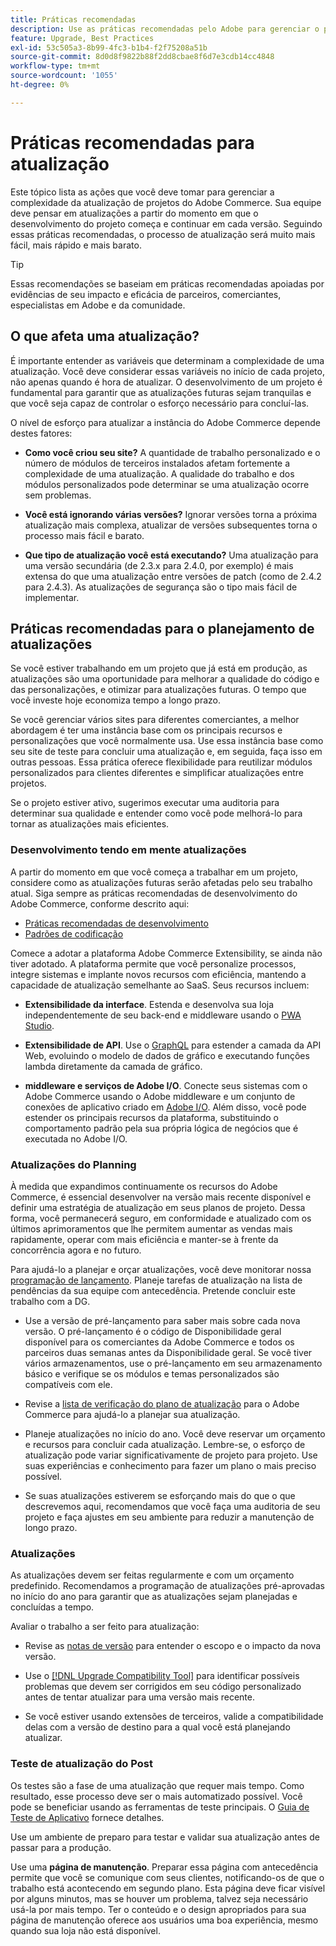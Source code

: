 ```yaml
---
title: Práticas recomendadas
description: Use as práticas recomendadas pelo Adobe para gerenciar o processo de atualização de seus projetos do Adobe Commerce.
feature: Upgrade, Best Practices
exl-id: 53c505a3-8b99-4fc3-b1b4-f2f75208a51b
source-git-commit: 8d0d8f9822b88f2dd8cbae8f6d7e3cdb14cc4848
workflow-type: tm+mt
source-wordcount: '1055'
ht-degree: 0%

---
```


# Práticas recomendadas para atualização

Este tópico lista as ações que você deve tomar para gerenciar a complexidade da atualização de projetos do Adobe Commerce. Sua equipe deve pensar em atualizações a partir do momento em que o desenvolvimento do projeto começa e continuar em cada versão. Seguindo essas práticas recomendadas, o processo de atualização será muito mais fácil, mais rápido e mais barato.

>[!TIP]
>
>Essas recomendações se baseiam em práticas recomendadas apoiadas por evidências de seu impacto e eficácia de parceiros, comerciantes, especialistas em Adobe e da comunidade.

## O que afeta uma atualização?

É importante entender as variáveis que determinam a complexidade de uma atualização. Você deve considerar essas variáveis no início de cada projeto, não apenas quando é hora de atualizar. O desenvolvimento de um projeto é fundamental para garantir que as atualizações futuras sejam tranquilas e que você seja capaz de controlar o esforço necessário para concluí-las.

O nível de esforço para atualizar a instância do Adobe Commerce depende destes fatores:

- **Como você criou seu site?** A quantidade de trabalho personalizado e o número de módulos de terceiros instalados afetam fortemente a complexidade de uma atualização. A qualidade do trabalho e dos módulos personalizados pode determinar se uma atualização ocorre sem problemas.

- **Você está ignorando várias versões?** Ignorar versões torna a próxima atualização mais complexa, atualizar de versões subsequentes torna o processo mais fácil e barato.

- **Que tipo de atualização você está executando?** Uma atualização para uma versão secundária (de 2.3.x para 2.4.0, por exemplo) é mais extensa do que uma atualização entre versões de patch (como de 2.4.2 para 2.4.3). As atualizações de segurança são o tipo mais fácil de implementar.

## Práticas recomendadas para o planejamento de atualizações

Se você estiver trabalhando em um projeto que já está em produção, as atualizações são uma oportunidade para melhorar a qualidade do código e das personalizações, e otimizar para atualizações futuras. O tempo que você investe hoje economiza tempo a longo prazo.

Se você gerenciar vários sites para diferentes comerciantes, a melhor abordagem é ter uma instância base com os principais recursos e personalizações que você normalmente usa. Use essa instância base como seu site de teste para concluir uma atualização e, em seguida, faça isso em outras pessoas. Essa prática oferece flexibilidade para reutilizar módulos personalizados para clientes diferentes e simplificar atualizações entre projetos.

Se o projeto estiver ativo, sugerimos executar uma auditoria para determinar sua qualidade e entender como você pode melhorá-lo para tornar as atualizações mais eficientes.

### Desenvolvimento tendo em mente atualizações

A partir do momento em que você começa a trabalhar em um projeto, considere como as atualizações futuras serão afetadas pelo seu trabalho atual. Siga sempre as práticas recomendadas de desenvolvimento do Adobe Commerce, conforme descrito aqui:

- [Práticas recomendadas de desenvolvimento](https://developer.adobe.com/commerce/php/best-practices/)
- [Padrões de codificação](https://developer.adobe.com/commerce/php/coding-standards/)

Comece a adotar a plataforma Adobe Commerce Extensibility, se ainda não tiver adotado. A plataforma permite que você personalize processos, integre sistemas e implante novos recursos com eficiência, mantendo a capacidade de atualização semelhante ao SaaS. Seus recursos incluem:

- **Extensibilidade da interface**. Estenda e desenvolva sua loja independentemente de seu back-end e middleware usando o [PWA Studio](https://developer.adobe.com/commerce/pwa-studio/).

- **Extensibilidade de API**. Use o [GraphQL](https://devdocs.magento.com/guides/v2.4/graphql/index.html) para estender a camada da API Web, evoluindo o modelo de dados de gráfico e executando funções lambda diretamente da camada de gráfico.

- **middleware e serviços de Adobe I/O**. Conecte seus sistemas com o Adobe Commerce usando o Adobe middleware e um conjunto de conexões de aplicativo criado em [Adobe I/O](https://www.adobe.io/). Além disso, você pode estender os principais recursos da plataforma, substituindo o comportamento padrão pela sua própria lógica de negócios que é executada no Adobe I/O.

### Atualizações do Planning

À medida que expandimos continuamente os recursos do Adobe Commerce, é essencial desenvolver na versão mais recente disponível e definir uma estratégia de atualização em seus planos de projeto. Dessa forma, você permanecerá seguro, em conformidade e atualizado com os últimos aprimoramentos que lhe permitem aumentar as vendas mais rapidamente, operar com mais eficiência e manter-se à frente da concorrência agora e no futuro.

Para ajudá-lo a planejar e orçar atualizações, você deve monitorar nossa [programação de lançamento](https://devdocs.magento.com/release). Planeje tarefas de atualização na lista de pendências da sua equipe com antecedência. Pretende concluir este trabalho com a DG.

- Use a versão de pré-lançamento para saber mais sobre cada nova versão. O pré-lançamento é o código de Disponibilidade geral disponível para os comerciantes da Adobe Commerce e todos os parceiros duas semanas antes da Disponibilidade geral. Se você tiver vários armazenamentos, use o pré-lançamento em seu armazenamento básico e verifique se os módulos e temas personalizados são compatíveis com ele.

- Revise a [lista de verificação do plano de atualização](https://support.magento.com/hc/en-us/articles/360057968951) para o Adobe Commerce para ajudá-lo a planejar sua atualização.

- Planeje atualizações no início do ano. Você deve reservar um orçamento e recursos para concluir cada atualização. Lembre-se, o esforço de atualização pode variar significativamente de projeto para projeto. Use suas experiências e conhecimento para fazer um plano o mais preciso possível.

- Se suas atualizações estiverem se esforçando mais do que o que descrevemos aqui, recomendamos que você faça uma auditoria de seu projeto e faça ajustes em seu ambiente para reduzir a manutenção de longo prazo.

### Atualizações

As atualizações devem ser feitas regularmente e com um orçamento predefinido. Recomendamos a programação de atualizações pré-aprovadas no início do ano para garantir que as atualizações sejam planejadas e concluídas a tempo.

Avaliar o trabalho a ser feito para atualização:

- Revise as [notas de versão](https://devdocs.magento.com/guides/v2.4/release-notes/bk-release-notes.html) para entender o escopo e o impacto da nova versão.

- Use o [[!DNL Upgrade Compatibility Tool]](../upgrade-compatibility-tool/overview.md) para identificar possíveis problemas que devem ser corrigidos em seu código personalizado antes de tentar atualizar para uma versão mais recente.

- Se você estiver usando extensões de terceiros, valide a compatibilidade delas com a versão de destino para a qual você está planejando atualizar.

### Teste de atualização do Post

Os testes são a fase de uma atualização que requer mais tempo. Como resultado, esse processo deve ser o mais automatizado possível. Você pode se beneficiar usando as ferramentas de teste principais. O [Guia de Teste de Aplicativo](https://developer.adobe.com/commerce/testing/guide/) fornece detalhes.

Use um ambiente de preparo para testar e validar sua atualização antes de passar para a produção.

Use uma **página de manutenção**. Preparar essa página com antecedência permite que você se comunique com seus clientes, notificando-os de que o trabalho está acontecendo em segundo plano. Esta página deve ficar visível por alguns minutos, mas se houver um problema, talvez seja necessário usá-la por mais tempo. Ter o conteúdo e o design apropriados para sua página de manutenção oferece aos usuários uma boa experiência, mesmo quando sua loja não está disponível.
